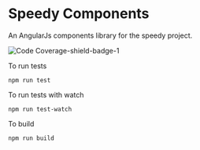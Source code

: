 # Speedy Components

An AngularJs components library for the speedy project.

![Code Coverage-shield-badge-1](https://img.shields.io/badge/Code%20Coverage-100%25-brightgreen.svg)

To run tests
```
npm run test
```

To run tests with watch
```
npm run test-watch
```

To build
```
npm run build
```



